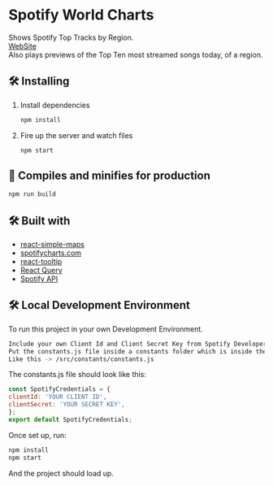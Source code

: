 # Spotify World Charts 

Shows Spotify Top Tracks by Region.  
[WebSite](https://spotifyworldcharts.netlify.app/)    
Also plays previews of the Top Ten most streamed songs today, of a region. 

## 🛠 Installing

1. Install dependencies

   ```bash
   npm install
   ```

2. Fire up the server and watch files

   ```bash
   npm start
   ```

## 🚀 Compiles and minifies for production

```bash
npm run build
```

## 🛠 Built with

- [react-simple-maps](https://www.react-simple-maps.io/)
- [spotifycharts.com](https://spotifycharts.com/regional)
- [react-tooltip](https://github.com/wwayne/react-tooltip)
- [React Query](https://react-query.tanstack.com/)
- [Spotify API](https://developer.spotify.com/documentation/web-api/)  
  
## 🛠 Local Development Environment

   To run this project in your own Development Environment.

   ```bash
   Include your own Client Id and Client Secret Key from Spotify Developer API service inside a constants.js file.  
   Put the constants.js file inside a constants folder which is inside the src folder.
   Like this -> /src/constants/constants.js
   ```  
   
   The constants.js file should look like this:
   ```javascript
   const SpotifyCredentials = {
  clientId: 'YOUR CLIENT ID',
  clientSecret: 'YOUR SECRET KEY',
   };
   export default SpotifyCredentials;
   ```
   
   Once set up, run:
   ```bash
   npm install
   npm start
   ```
   And the project should load up.
   
   
